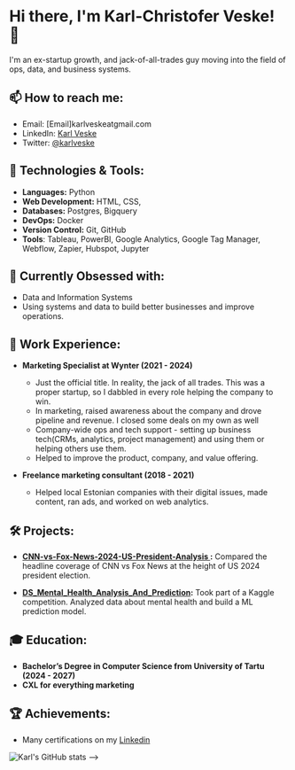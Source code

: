 # Hi there, I'm Karl-Christofer Veske! 👋

I'm an ex-startup growth, and jack-of-all-trades guy moving into the field of ops, data, and business systems.  

## 📫 How to reach me:
- Email: [Email]karlveskeatgmail.com
- LinkedIn: [Karl Veske](https://www.linkedin.com/in/karl-christofer-veske/)
- Twitter: [@karlveske](https://twitter.com/kcveske)

## 🔧 Technologies & Tools:
- **Languages:** Python
- **Web Development:** HTML, CSS,
- **Databases:** Postgres, Bigquery
- **DevOps:** Docker
- **Version Control:** Git, GitHub
- **Tools**: Tableau, PowerBI, Google Analytics, Google Tag Manager, Webflow, Zapier, Hubspot, Jupyter

## 🌱 Currently Obsessed with:
- Data and Information Systems
- Using systems and data to build better businesses and improve operations. 

## 💼 Work Experience:
- **Marketing Specialist at  Wynter (2021 - 2024)**
  - Just the official title. In reality, the jack of all trades. This was a proper startup, so I dabbled in every role helping the company to win. 
  - In marketing, raised awareness about the company and drove pipeline and revenue. I closed some deals on my own as well
  - Company-wide ops and tech support - setting up business tech(CRMs, analytics, project management) and using them or helping others use them.
  - Helped to improve the product, company, and value offering. 

- **Freelance marketing consultant (2018 - 2021)**
  - Helped local Estonian companies with their digital issues, made content, ran ads, and worked on web analytics. 

## 🛠️ Projects:
- **[CNN-vs-Fox-News-2024-US-President-Analysis ](https://github.com/karlveske/CNN-vs-Fox-News-2024-US-President-Analysis):** Compared the headline coverage of CNN vs Fox News at the height of US 2024 president election.
  
- **[DS_Mental_Health_Analysis_And_Prediction]([https://github.com/karlveske/another-project](https://github.com/karlveske/DS_Mental_Health_Analysis_And_Prediction)):** Took part of a Kaggle competition. Analyzed data about mental health and build a ML prediction model. 

## 🎓 Education:
- **Bachelor’s Degree in Computer Science from University of Tartu (2024 - 2027)**
- **CXL for everything marketing**

## 🏆 Achievements:
- Many certifications on my [Linkedin](https://www.linkedin.com/in/karl-christofer-veske/)

![Karl's GitHub stats](https://github-readme-stats.vercel.app/api?username=karlveske&show_icons=true&theme=radical)
-->
